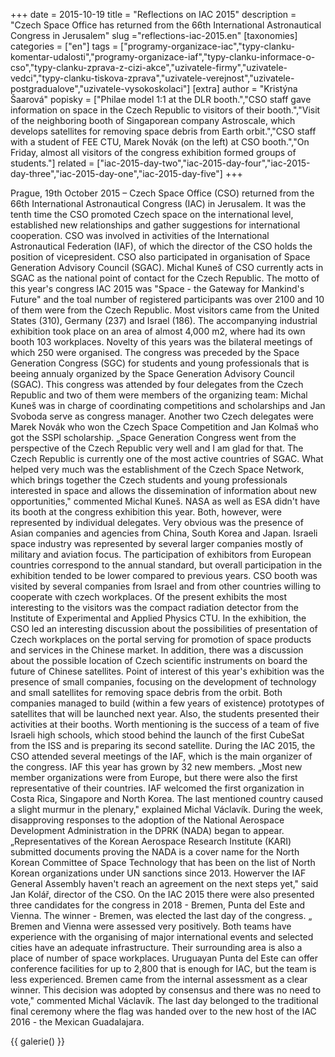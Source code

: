 +++
date = 2015-10-19
title = "Reflections on IAC 2015"
description = "Czech Space Office has returned from the 66th International Astronautical Congress in Jerusalem"
slug ="reflections-iac-2015.en"
[taxonomies]
categories = ["en"]
tags = ["programy-organizace-iac","typy-clanku-komentar-udalosti","programy-organizace-iaf","typy-clanku-informace-o-cso","typy-clanku-zprava-z-cizi-akce","uzivatele-firmy","uzivatele-vedci","typy-clanku-tiskova-zprava","uzivatele-verejnost","uzivatele-postgradualove","uzivatele-vysokoskolaci"]
[extra]
author = "Kristýna Šaarová"
popisky = ["Philae model 1:1 at the DLR booth.","CSO staff gave information on space in the Czech Republic to visitors of their booth.","Visit of the neighboring booth of Singaporean company Astroscale, which develops satellites for removing space debris from Earth orbit.","CSO staff with a student of FEE CTU, Marek Novák (on the left) at CSO booth.","On Friday, almost all visitors of the congress exhibition formed groups of students."]
related = ["iac-2015-day-two","iac-2015-day-four","iac-2015-day-three","iac-2015-day-one","iac-2015-day-five"]
+++

Prague, 19th October 2015 – Czech Space Office (CSO) returned from the 66th International Astronautical Congress (IAC) in Jerusalem. It was the tenth time the CSO promoted Czech space on the international level, established new relationships and gather suggestions for international cooperation. CSO was involved in activities of the International Astronautical Federation (IAF), of which the director of the CSO holds the position of vicepresident. CSO also participated in organisation of Space Generation Advisory Council (SGAC). Michal Kuneš of CSO currently acts in SGAC as the national point of contact for the Czech Republic. The motto of this year's congress IAC 2015 was "Space - the Gateway for Mankind's Future" and the toal number of registered participants was over 2100 and 10 of them were from the Czech Republic. Most visitors came from the United States (310), Germany (237) and Israel (186). The accompanying industrial exhibition took place on an area of almost 4,000 m2, where had its own booth 103 workplaces. Novelty of this years was the bilateral meetings of which 250 were organised. The congress was preceded by the Space Generation Congress (SGC) for students and young professionals that is beeing annualy organized by the Space Generation Advisory Council (SGAC). This congress was attended by four delegates from the Czech Republic and two of them were members of the organizing team: Michal Kuneš was in charge of coordinating competitions and scholarships and Jan Svoboda serve as congress manager. Another two Czech delegates were Marek Novák who won the Czech Space Competition and Jan Kolmaš who got the SSPI scholarship. „Space Generation Congress went from the perspective of the Czech Republic very well and I am glad for that. The Czech Republic is currently one of the most active countries of SGAC. What helped very much was the establishment of the Czech Space Network, which brings together the Czech students and young professionals interested in space and allows the dissemination of information about new opportunities," commented Michal Kuneš. NASA as well as ESA didn't have its booth at the congress exhibition this year. Both, however, were represented by individual delegates. Very obvious was the presence of Asian companies and agencies from China, South Korea and Japan. Israeli space industry was represented by several larger companies mostly of military and aviation focus. The participation of exhibitors from European countries correspond to the annual standard, but overall participation in the exhibition tended to be lower compared to previous years. CSO booth was visited by several companies from Israel and from other countries willing to cooperate with czech workplaces. Of the present exhibits the most interesting to the visitors was the compact radiation detector from the Institute of Experimental and Applied Physics CTU. In the exhibition, the CSO led an interesting discussion about the possibilities of presentation of Czech workplaces on the portal serving for promotion of space products and services in the Chinese market. In addition, there was a discussion about the possible location of Czech scientific instruments on board the future of Chinese satellites. Point of interest of this year's exhibition was the presence of small companies, focusing on the development of technology and small satellites for removing space debris from the orbit. Both companies managed to build (within a few years of existence) prototypes of satellites that will be launched next year. Also, the students presented their activities at their booths. Worth mentioning is the success of a team of five Israeli high schools, which stood behind the launch of the first CubeSat from the ISS and is preparing its second satellite. During the IAC 2015, the CSO attended several meetings of the IAF, which is the main organizer of the congress. IAF this year has grown by 32 new members. „Most new member organizations were from Europe, but there were also the first representative of their countries. IAF welcomed the first organization in Costa Rica, Singapore and North Korea. The last mentioned country caused a slight murmur in the plenary," explained Michal Václavík. During the week, disapproving responses to the adoption of the National Aerospace Development Administration in the DPRK (NADA) began to appear. „Representatives of the Korean Aerospace Research Institute (KARI) submitted documents proving the NADA is a cover name for the North Korean Committee of Space Technology that has been on the list of North Korean organizations under UN sanctions since 2013. Howerver the IAF General Assembly haven't reach an agreement on the next steps yet," said Jan Kolář, director of the CSO. On the IAC 2015 there were also presented three candidates for the congress in 2018 - Bremen, Punta del Este and Vienna. The winner - Bremen, was elected the last day of the congress. „ Bremen and Vienna were assessed very positively. Both teams have experience with the organising of major international events and selected cities have an adequate infrastructure. Their surrounding area is also a place of number of space workplaces. Uruguayan Punta del Este can offer conference facilities for up to 2,800 that is enough for IAC, but the team is less experienced. Bremen came from the internal assessment as a clear winner. This decision was adopted by consensus and there was no need to vote," commented Michal Václavík. The last day belonged to the traditional final ceremony where the flag was handed over to the new host of the IAC 2016 - the Mexican Guadalajara.

{{ galerie() }}
